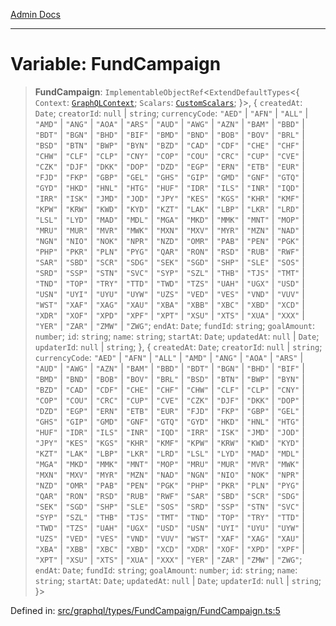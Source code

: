 [Admin Docs](/)

***

# Variable: FundCampaign

> **FundCampaign**: `ImplementableObjectRef`\<`ExtendDefaultTypes`\<\{ `Context`: [`GraphQLContext`](../../../../context/type-aliases/GraphQLContext.md); `Scalars`: [`CustomScalars`](../../../../scalars/type-aliases/CustomScalars.md); \}\>, \{ `createdAt`: `Date`; `creatorId`: `null` \| `string`; `currencyCode`: `"AED"` \| `"AFN"` \| `"ALL"` \| `"AMD"` \| `"ANG"` \| `"AOA"` \| `"ARS"` \| `"AUD"` \| `"AWG"` \| `"AZN"` \| `"BAM"` \| `"BBD"` \| `"BDT"` \| `"BGN"` \| `"BHD"` \| `"BIF"` \| `"BMD"` \| `"BND"` \| `"BOB"` \| `"BOV"` \| `"BRL"` \| `"BSD"` \| `"BTN"` \| `"BWP"` \| `"BYN"` \| `"BZD"` \| `"CAD"` \| `"CDF"` \| `"CHE"` \| `"CHF"` \| `"CHW"` \| `"CLF"` \| `"CLP"` \| `"CNY"` \| `"COP"` \| `"COU"` \| `"CRC"` \| `"CUP"` \| `"CVE"` \| `"CZK"` \| `"DJF"` \| `"DKK"` \| `"DOP"` \| `"DZD"` \| `"EGP"` \| `"ERN"` \| `"ETB"` \| `"EUR"` \| `"FJD"` \| `"FKP"` \| `"GBP"` \| `"GEL"` \| `"GHS"` \| `"GIP"` \| `"GMD"` \| `"GNF"` \| `"GTQ"` \| `"GYD"` \| `"HKD"` \| `"HNL"` \| `"HTG"` \| `"HUF"` \| `"IDR"` \| `"ILS"` \| `"INR"` \| `"IQD"` \| `"IRR"` \| `"ISK"` \| `"JMD"` \| `"JOD"` \| `"JPY"` \| `"KES"` \| `"KGS"` \| `"KHR"` \| `"KMF"` \| `"KPW"` \| `"KRW"` \| `"KWD"` \| `"KYD"` \| `"KZT"` \| `"LAK"` \| `"LBP"` \| `"LKR"` \| `"LRD"` \| `"LSL"` \| `"LYD"` \| `"MAD"` \| `"MDL"` \| `"MGA"` \| `"MKD"` \| `"MMK"` \| `"MNT"` \| `"MOP"` \| `"MRU"` \| `"MUR"` \| `"MVR"` \| `"MWK"` \| `"MXN"` \| `"MXV"` \| `"MYR"` \| `"MZN"` \| `"NAD"` \| `"NGN"` \| `"NIO"` \| `"NOK"` \| `"NPR"` \| `"NZD"` \| `"OMR"` \| `"PAB"` \| `"PEN"` \| `"PGK"` \| `"PHP"` \| `"PKR"` \| `"PLN"` \| `"PYG"` \| `"QAR"` \| `"RON"` \| `"RSD"` \| `"RUB"` \| `"RWF"` \| `"SAR"` \| `"SBD"` \| `"SCR"` \| `"SDG"` \| `"SEK"` \| `"SGD"` \| `"SHP"` \| `"SLE"` \| `"SOS"` \| `"SRD"` \| `"SSP"` \| `"STN"` \| `"SVC"` \| `"SYP"` \| `"SZL"` \| `"THB"` \| `"TJS"` \| `"TMT"` \| `"TND"` \| `"TOP"` \| `"TRY"` \| `"TTD"` \| `"TWD"` \| `"TZS"` \| `"UAH"` \| `"UGX"` \| `"USD"` \| `"USN"` \| `"UYI"` \| `"UYU"` \| `"UYW"` \| `"UZS"` \| `"VED"` \| `"VES"` \| `"VND"` \| `"VUV"` \| `"WST"` \| `"XAF"` \| `"XAG"` \| `"XAU"` \| `"XBA"` \| `"XBB"` \| `"XBC"` \| `"XBD"` \| `"XCD"` \| `"XDR"` \| `"XOF"` \| `"XPD"` \| `"XPF"` \| `"XPT"` \| `"XSU"` \| `"XTS"` \| `"XUA"` \| `"XXX"` \| `"YER"` \| `"ZAR"` \| `"ZMW"` \| `"ZWG"`; `endAt`: `Date`; `fundId`: `string`; `goalAmount`: `number`; `id`: `string`; `name`: `string`; `startAt`: `Date`; `updatedAt`: `null` \| `Date`; `updaterId`: `null` \| `string`; \}, \{ `createdAt`: `Date`; `creatorId`: `null` \| `string`; `currencyCode`: `"AED"` \| `"AFN"` \| `"ALL"` \| `"AMD"` \| `"ANG"` \| `"AOA"` \| `"ARS"` \| `"AUD"` \| `"AWG"` \| `"AZN"` \| `"BAM"` \| `"BBD"` \| `"BDT"` \| `"BGN"` \| `"BHD"` \| `"BIF"` \| `"BMD"` \| `"BND"` \| `"BOB"` \| `"BOV"` \| `"BRL"` \| `"BSD"` \| `"BTN"` \| `"BWP"` \| `"BYN"` \| `"BZD"` \| `"CAD"` \| `"CDF"` \| `"CHE"` \| `"CHF"` \| `"CHW"` \| `"CLF"` \| `"CLP"` \| `"CNY"` \| `"COP"` \| `"COU"` \| `"CRC"` \| `"CUP"` \| `"CVE"` \| `"CZK"` \| `"DJF"` \| `"DKK"` \| `"DOP"` \| `"DZD"` \| `"EGP"` \| `"ERN"` \| `"ETB"` \| `"EUR"` \| `"FJD"` \| `"FKP"` \| `"GBP"` \| `"GEL"` \| `"GHS"` \| `"GIP"` \| `"GMD"` \| `"GNF"` \| `"GTQ"` \| `"GYD"` \| `"HKD"` \| `"HNL"` \| `"HTG"` \| `"HUF"` \| `"IDR"` \| `"ILS"` \| `"INR"` \| `"IQD"` \| `"IRR"` \| `"ISK"` \| `"JMD"` \| `"JOD"` \| `"JPY"` \| `"KES"` \| `"KGS"` \| `"KHR"` \| `"KMF"` \| `"KPW"` \| `"KRW"` \| `"KWD"` \| `"KYD"` \| `"KZT"` \| `"LAK"` \| `"LBP"` \| `"LKR"` \| `"LRD"` \| `"LSL"` \| `"LYD"` \| `"MAD"` \| `"MDL"` \| `"MGA"` \| `"MKD"` \| `"MMK"` \| `"MNT"` \| `"MOP"` \| `"MRU"` \| `"MUR"` \| `"MVR"` \| `"MWK"` \| `"MXN"` \| `"MXV"` \| `"MYR"` \| `"MZN"` \| `"NAD"` \| `"NGN"` \| `"NIO"` \| `"NOK"` \| `"NPR"` \| `"NZD"` \| `"OMR"` \| `"PAB"` \| `"PEN"` \| `"PGK"` \| `"PHP"` \| `"PKR"` \| `"PLN"` \| `"PYG"` \| `"QAR"` \| `"RON"` \| `"RSD"` \| `"RUB"` \| `"RWF"` \| `"SAR"` \| `"SBD"` \| `"SCR"` \| `"SDG"` \| `"SEK"` \| `"SGD"` \| `"SHP"` \| `"SLE"` \| `"SOS"` \| `"SRD"` \| `"SSP"` \| `"STN"` \| `"SVC"` \| `"SYP"` \| `"SZL"` \| `"THB"` \| `"TJS"` \| `"TMT"` \| `"TND"` \| `"TOP"` \| `"TRY"` \| `"TTD"` \| `"TWD"` \| `"TZS"` \| `"UAH"` \| `"UGX"` \| `"USD"` \| `"USN"` \| `"UYI"` \| `"UYU"` \| `"UYW"` \| `"UZS"` \| `"VED"` \| `"VES"` \| `"VND"` \| `"VUV"` \| `"WST"` \| `"XAF"` \| `"XAG"` \| `"XAU"` \| `"XBA"` \| `"XBB"` \| `"XBC"` \| `"XBD"` \| `"XCD"` \| `"XDR"` \| `"XOF"` \| `"XPD"` \| `"XPF"` \| `"XPT"` \| `"XSU"` \| `"XTS"` \| `"XUA"` \| `"XXX"` \| `"YER"` \| `"ZAR"` \| `"ZMW"` \| `"ZWG"`; `endAt`: `Date`; `fundId`: `string`; `goalAmount`: `number`; `id`: `string`; `name`: `string`; `startAt`: `Date`; `updatedAt`: `null` \| `Date`; `updaterId`: `null` \| `string`; \}\>

Defined in: [src/graphql/types/FundCampaign/FundCampaign.ts:5](https://github.com/Sourya07/talawa-api/blob/583d62db9438de398bb9012a4a2617e2cb268b08/src/graphql/types/FundCampaign/FundCampaign.ts#L5)
